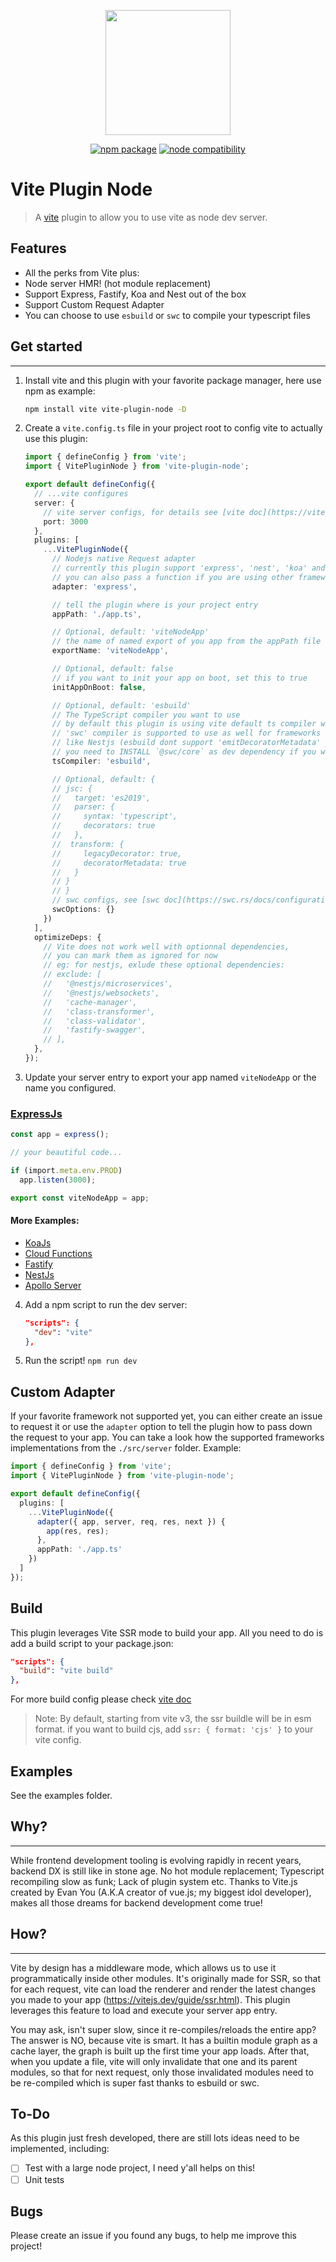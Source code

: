 <p align="center">
  <img src="./node-vite.png" width="200px">
</p>
<p align="center">
  <a href="https://www.npmjs.com/package/vite-plugin-node"><img src="https://img.shields.io/npm/v/vite-plugin-node.svg" alt="npm package"></a>
  <a href="https://nodejs.org/en/about/releases/"><img src="https://img.shields.io/node/v/vite-plugin-node.svg" alt="node compatibility"></a>
</p>

# Vite Plugin Node

> A [vite](https://vitejs.dev/) plugin to allow you to use vite as node dev server.

## Features

- All the perks from Vite plus:
- Node server HMR! (hot module replacement)
- Support Express, Fastify, Koa and Nest out of the box
- Support Custom Request Adapter
- You can choose to use `esbuild` or `swc` to compile your typescript files

## Get started

---

1. Install vite and this plugin with your favorite package manager, here use npm as example:

   ```bash
   npm install vite vite-plugin-node -D
   ```

2. Create a `vite.config.ts` file in your project root to config vite to actually use this plugin:

   ```ts
   import { defineConfig } from 'vite';
   import { VitePluginNode } from 'vite-plugin-node';

   export default defineConfig({
     // ...vite configures
     server: {
       // vite server configs, for details see [vite doc](https://vitejs.dev/config/#server-host)
       port: 3000
     },
     plugins: [
       ...VitePluginNode({
         // Nodejs native Request adapter
         // currently this plugin support 'express', 'nest', 'koa' and 'fastify' out of box,
         // you can also pass a function if you are using other frameworks, see Custom Adapter section
         adapter: 'express',

         // tell the plugin where is your project entry
         appPath: './app.ts',

         // Optional, default: 'viteNodeApp'
         // the name of named export of you app from the appPath file
         exportName: 'viteNodeApp',

         // Optional, default: false
         // if you want to init your app on boot, set this to true
         initAppOnBoot: false,

         // Optional, default: 'esbuild'
         // The TypeScript compiler you want to use
         // by default this plugin is using vite default ts compiler which is esbuild
         // 'swc' compiler is supported to use as well for frameworks
         // like Nestjs (esbuild dont support 'emitDecoratorMetadata' yet)
         // you need to INSTALL `@swc/core` as dev dependency if you want to use swc
         tsCompiler: 'esbuild',

         // Optional, default: {
         // jsc: {
         //   target: 'es2019',
         //   parser: {
         //     syntax: 'typescript',
         //     decorators: true
         //   },
         //  transform: {
         //     legacyDecorator: true,
         //     decoratorMetadata: true
         //   }
         // }
         // }
         // swc configs, see [swc doc](https://swc.rs/docs/configuration/swcrc)
         swcOptions: {}
       })
     ],
     optimizeDeps: {
       // Vite does not work well with optionnal dependencies,
       // you can mark them as ignored for now
       // eg: for nestjs, exlude these optional dependencies:
       // exclude: [
       //   '@nestjs/microservices',
       //   '@nestjs/websockets',
       //   'cache-manager',
       //   'class-transformer',
       //   'class-validator',
       //   'fastify-swagger',
       // ],
     },
   });
   ```

3. Update your server entry to export your app named `viteNodeApp` or the name you configured.

### [ExpressJs](./examples/express/app.ts)

```ts
const app = express();

// your beautiful code...

if (import.meta.env.PROD)
  app.listen(3000);

export const viteNodeApp = app;
```
#### More Examples:
- [KoaJs](./examples/koa/app.ts)
- [Cloud Functions](./examples/cloudfunction/app.ts)
- [Fastify](./examples/fastify/app.ts)
- [NestJs](./examples/nest/src/main.ts)
- [Apollo Server](./examples/apollo/app.ts)

4. Add a npm script to run the dev server:

   ```json
   "scripts": {
     "dev": "vite"
   },
   ```

5. Run the script! `npm run dev`

## Custom Adapter

If your favorite framework not supported yet, you can either create an issue to request it or use the `adapter` option to tell the plugin how to pass down the request to your app. You can take a look how the supported frameworks implementations from the `./src/server` folder.
Example:

```ts
import { defineConfig } from 'vite';
import { VitePluginNode } from 'vite-plugin-node';

export default defineConfig({
  plugins: [
    ...VitePluginNode({
      adapter({ app, server, req, res, next }) {
        app(res, res);
      },
      appPath: './app.ts'
    })
  ]
});
```

## Build
This plugin leverages Vite SSR mode to build your app. All you need to do is add a build script to your package.json:

   ```json
   "scripts": {
     "build": "vite build"
   },
   ```
For more build config please check [vite doc](https://vitejs.dev/config/#build-target)

> Note: By default, starting from vite v3, the ssr buildle will be in esm format. if you want to build cjs, add `ssr: { format: 'cjs' }` to your vite config.

## Examples

See the examples folder.

## Why?

---

While frontend development tooling is evolving rapidly in recent years, backend DX is still like in stone age. No hot module replacement; Typescript recompiling slow as funk; Lack of plugin system etc. Thanks to Vite.js created by Evan You (A.K.A creator of vue.js; my biggest idol developer), makes all those dreams for backend development come true!

## How?

---

Vite by design has a middleware mode, which allows us to use it programmatically inside other modules. It's originally made for SSR, so that for each request, vite can load the renderer and render the latest changes you made to your app (<https://vitejs.dev/guide/ssr.html>). This plugin leverages this feature to load and execute your server app entry.

You may ask, isn't super slow, since it re-compiles/reloads the entire app? The answer is NO, because vite is smart. It has a builtin module graph as a cache layer, the graph is built up the first time your app loads. After that, when you update a file, vite will only invalidate that one and its parent modules, so that for next request, only those invalidated modules need to be re-compiled which is super fast thanks to esbuild or swc.

## To-Do

As this plugin just fresh developed, there are still lots ideas need to be implemented, including:

- [ ] Test with a large node project, I need y'all helps on this!
- [ ] Unit tests

## Bugs

Please create an issue if you found any bugs, to help me improve this project!
